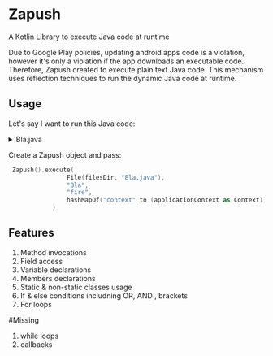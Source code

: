 
# Zapush
A Kotlin Library to execute Java code at runtime

Due to Google Play policies, updating android apps code is a violation, however it's only a violation if the app downloads an executable code.
Therefore, Zapush created to execute plain text Java code. This mechanism uses reflection techniques to run the dynamic Java code at runtime.

## Usage
Let's say I want to run this Java code:

<details><summary>Bla.java</summary>
<p>

```java
package com.example.zapush;  
  
import android.content.Context;  
import android.widget.Toast;  
  
import java.io.File;  
import java.io.FileWriter;  
import java.io.IOException;  
import java.util.Scanner;  
  
public class Bla {  
    String mText = "getting coins prices";  
  
 public void fire(Context context) throws IOException {  
  String text = new String(mText);
  if(context.isRestricted()){
    Toast.makeText(context, "inside", Toast.LENGTH_LONG).show();
  } else {
    Toast.makeText(context, "in else", Toast.LENGTH_LONG).show();
  }

  File fileCheck = new File(context.getFilesDir(),"test file");  
  fileCheck.createNewFile();  
  FileWriter fileWriter = new FileWriter(fileCheck);  
  fileWriter.write("from file");  
  
  Scanner myReader = new Scanner(fileCheck);  
  
  Toast.makeText(context, myReader.nextLine(), Toast.LENGTH_LONG).show();  
  }  
}
```
 </p>
</details>

 Create a Zapush object and pass:
```kotlin
 Zapush().execute(
                File(filesDir, "Bla.java"),                               /* a file contains the java code */
                "Bla",                                                    /* the class name */
                "fire",                                                   /* the method name to run */
                hashMapOf("context" to (applicationContext as Context))   /* set of global parameters that can be used in the executed code */
            )
```


## Features

1. Method invocations
2. Field access
3. Variable declarations
4. Members declarations
5. Static & non-static classes usage
6. If & else conditions includning OR, AND , brackets
7. For loops

#Missing

1. while loops
2. callbacks





